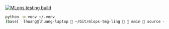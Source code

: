 [![MLops testing build](https://github.com/tmg-ling/mlops-tmg-ling/actions/workflows/main.yml/badge.svg)](https://github.com/tmg-ling/mlops-tmg-ling/actions/workflows/main.yml)

```bash
python -m venv ~/.venv                  
(base)  lhuang@lhuang-laptop  ~/Git/mlops-tmg-ling   main  source ~/.venv/bin/activate  # mlops-tmg-ling
```

